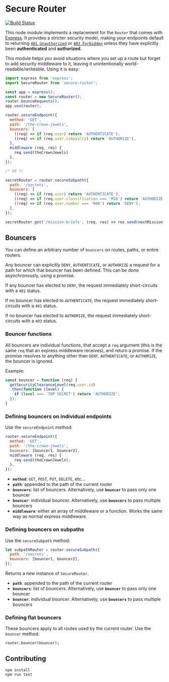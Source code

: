 # Secure Router

[![Build
Status](https://travis-ci.org/goodeggs/secure-router.svg?branch=master)](https://travis-ci.org/goodeggs/secure-router)

This node module implements a replacement for the `Router` that comes with
[Express][express]. It provides a stricter security model, making your
endpoints default to returning [`401 Unauthorized`][rfc401] or [`403
Forbidden`][rfc403] unless they have explicitly been **authenticated** and
**authorized**.

This module helps you avoid situations where you set up a route but forget
to add security middleware to it, leaving it unintentionally
world-readable/writeable. Using it is easy:

```javascript
import express from 'express';
import SecureRouter from 'secure-router';

const app = express();
const router = new SecureRouter();
router.bounceRequests();
app.use(router);

router.secureEndpoint({
  method: 'GET',
  path: '/the-crown-jewels',
  bouncers: [
    ((req) => if (req.user) return 'AUTHENTICATE'),
    ((req) => if (req.user.isRoyalty) return 'AUTHORIZE'),
  ],
  middleware (req, res) {
    req.send(theCrownJewels)
  },
});

/* OR */

secretRouter = router.secureSubpath({
  path: '/secrets',
  bouncers: [
    ((req) => if (req.user) return 'AUTHENTICATE'),
    ((req) => if (req.user.classification === 'MI6') return 'AUTHORIZE'),
    ((req) => if (req.user.number === '006') return 'DENY'),
  ],
});

secretRouter.get('/mission-briefs', (req, res) => res.send(nextMission));
```

[rfc401]: https://httpstatuses.com/401
[rfc403]: https://httpstatuses.com/403
[express]: https://expressjs.com/

## Bouncers

You can define an arbitrary number of `bouncers` on routes, paths, or entire
routers.

Any bouncer can explicitly `DENY`, `AUTHENTICATE`, or `AUTHORIZE` a request for
a path for which that bouncer has been defined. This can be done asynchronously,
using a promise.

If any bouncer has elected to `DENY`, the request immediately short-circuits
with a `401` status.

If no bouncer has elected to `AUTHENTICATE`, the request immediately
short-circuits with a `401` status.

If no bouncer has elected to `AUTHORIZE`, the request immediately
short-circuits with a `403` status.

### Bouncer functions

All bouncers are individual functions, that accept a `req` argument (this is
the same `req` that an express middleware receives), and return a promise.
If the promise resolves to anything other than `DENY`, `AUTHENTICATE`, or
`AUTHORIZE`, the bouncer is ignored.

Example:

```js
const bouncer = function (req) {
  getSecurityClearanceLevel(req.user.id)
  .then(function (level) {
    if (level === 'TOP SECRET') return 'AUTHORIZE';
  });
}
```

### Defining bouncers on individual endpoints

Use the `secureEndpoint` method:

```js
router.secureEndpoint({
  method: 'GET',
  path: '/the-crown-jewels',
  bouncers: [bouncer1, bouncer2],
  middleware (req, res) {
    req.send(theCrownJewels);
  },
});
```

- **`method`**: `GET`, `POST`, `PUT`, `DELETE`, etc...
- **`path`**: appended to the path of the current router
- **`bouncers`**: list of bouncers. Alternatively, use **`bouncer`** to pass
  only one bouncer
- **`bouncer`**: individual bouncer. Alternatively, use **`bouncers`** to pass
  multiple bouncers
- **`middleware`**: either an array of middleware or a function. Works the
  same way as normal express middleware.

### Defining bouncers on subpaths

Use the `secureSubpath` method:

```js
let subpathRouter = router.secureSubpath({
  path: '/secrets',
  bouncers: [bouncer1, bouncer2],
});
```

Returns a new instance of `SecureRouter`.

- **`path`**: appended to the path of the current router
- **`bouncers`**: list of bouncers. Alternatively, use **`bouncer`** to pass
  only one bouncer
- **`bouncer`**: individual bouncer. Alternatively, use **`bouncers`** to pass
  multiple bouncers

### Defining flat bouncers

These bouncers apply to all routes used by the current router. Use the
`bouncer` method:

```
router.bouncer(bouncer);
```

## Contributing

```
npm install
npm run test
```
